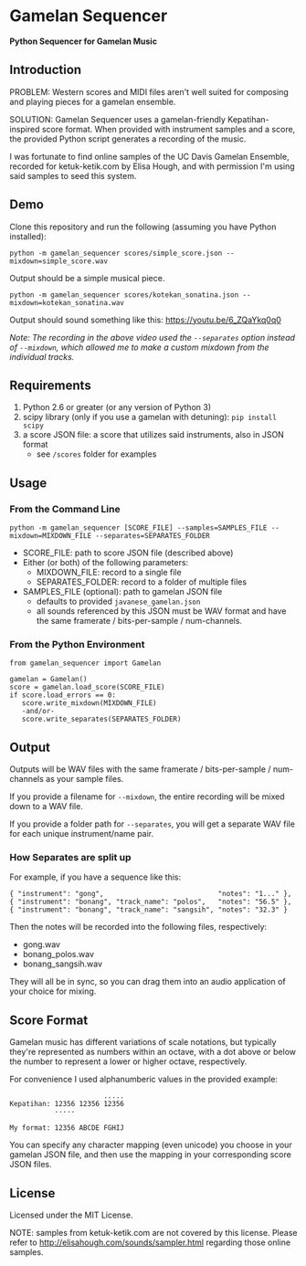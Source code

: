 # Gamelan Sequencer

**Python Sequencer for Gamelan Music**

## Introduction

PROBLEM: Western scores and MIDI files aren't well suited for composing and playing pieces for a gamelan ensemble.

SOLUTION: Gamelan Sequencer uses a gamelan-friendly Kepatihan-inspired score format.  When provided with instrument samples and a score, the provided Python script generates a recording of the music.

I was fortunate to find online samples of the UC Davis Gamelan Ensemble, recorded for ketuk-ketik.com by Elisa Hough, and with permission I'm using said samples to seed this system.

## Demo

Clone this repository and run the following (assuming you have Python installed):

`python -m gamelan_sequencer scores/simple_score.json --mixdown=simple_score.wav`

Output should be a simple musical piece.

`python -m gamelan_sequencer scores/kotekan_sonatina.json --mixdown=kotekan_sonatina.wav`

Output should sound something like this: https://youtu.be/6_ZQaYkq0q0

_Note: The recording in the above video used the `--separates` option instead of `--mixdown`, which allowed me to make a custom mixdown from the individual tracks._


## Requirements

1. Python 2.6 or greater (or any version of Python 3)
2. scipy library (only if you use a gamelan with detuning): `pip install scipy`
3. a score JSON file: a score that utilizes said instruments, also in JSON format
   - see `/scores` folder for examples

## Usage

### From the Command Line
 
`python -m gamelan_sequencer [SCORE_FILE] --samples=SAMPLES_FILE --mixdown=MIXDOWN_FILE --separates=SEPARATES_FOLDER`

- SCORE_FILE: path to score JSON file (described above)
- Either (or both) of the following parameters:
  - MIXDOWN_FILE: record to a single file
  - SEPARATES_FOLDER: record to a folder of multiple files
- SAMPLES_FILE (optional): path to gamelan JSON file
  - defaults to provided `javanese_gamelan.json`
  - all sounds referenced by this JSON must be WAV format and have the same framerate / bits-per-sample / num-channels.

### From the Python Environment
```
from gamelan_sequencer import Gamelan

gamelan = Gamelan()
score = gamelan.load_score(SCORE_FILE)
if score.load_errors == 0:
   score.write_mixdown(MIXDOWN_FILE)
   -and/or-
   score.write_separates(SEPARATES_FOLDER)
```

## Output

Outputs will be WAV files with the same framerate / bits-per-sample / num-channels as your sample files.

If you provide a filename for `--mixdown`, the entire recording will be mixed down to a WAV file.

If you provide a folder path for `--separates`, you will get a separate WAV file for each unique instrument/name pair. 

### How Separates are split up

For example, if you have a sequence like this:
```
{ "instrument": "gong",                            "notes": "1..." },
{ "instrument": "bonang", "track_name": "polos",   "notes": "56.5" },
{ "instrument": "bonang", "track_name": "sangsih", "notes": "32.3" }
```
Then the notes will be recorded into the following files, respectively: 
- gong.wav
- bonang_polos.wav
- bonang_sangsih.wav

They will all be in sync, so you can drag them into an audio application of your choice for mixing.


## Score Format

Gamelan music has different variations of scale notations, but typically they're represented as numbers within an octave, with a dot above or below the number to represent a lower or higher octave, respectively.

For convenience I used alphanumberic values in the provided example:

```
                       .....
Kepatihan: 12356 12356 12356
           ·····

My format: 12356 ABCDE FGHIJ
```

You can specify any character mapping (even unicode) you choose in your gamelan JSON file, and then use the mapping in your corresponding score JSON files.

## License

Licensed under the MIT License.

NOTE: samples from ketuk-ketik.com are not covered by this license.  Please refer to http://elisahough.com/sounds/sampler.html regarding those online samples.

